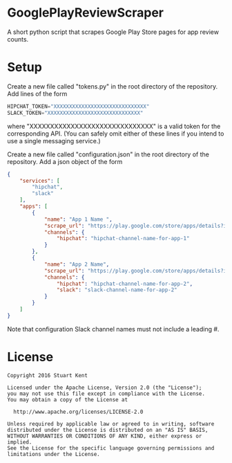 # GooglePlayReviewScraper
A short python script that scrapes Google Play Store pages for app review counts.

# Setup
Create a new file called "tokens.py" in the root directory of the repository. Add lines of the form

```python
HIPCHAT_TOKEN="XXXXXXXXXXXXXXXXXXXXXXXXXXXXXX"
SLACK_TOKEN="XXXXXXXXXXXXXXXXXXXXXXXXXXXXXX"
```

where "XXXXXXXXXXXXXXXXXXXXXXXXXXXXXX" is a valid token for the corresponding API. (You can safely omit either of these lines if you intend to use a single messaging service.)

Create a new file called "configuration.json" in the root directory of the repository. Add a json object of the form

```json
{
    "services": [
        "hipchat",
        "slack"
    ],
    "apps": [
        {
            "name": "App 1 Name ",
            "scrape_url": "https://play.google.com/store/apps/details?id=com.example.app1&hl=en",
            "channels": {
                "hipchat": "hipchat-channel-name-for-app-1"
            }
        },
        {
            "name": "App 2 Name",
            "scrape_url": "https://play.google.com/store/apps/details?id=com.example.app2&hl=en",
            "channels": {
                "hipchat": "hipchat-channel-name-for-app-2",
                "slack": "slack-channel-name-for-app-2"
            }
        }
    ]
}
```

Note that configuration Slack channel names must not include a leading #.

# License

```
Copyright 2016 Stuart Kent

Licensed under the Apache License, Version 2.0 (the "License");
you may not use this file except in compliance with the License.
You may obtain a copy of the License at

  http://www.apache.org/licenses/LICENSE-2.0

Unless required by applicable law or agreed to in writing, software
distributed under the License is distributed on an "AS IS" BASIS,
WITHOUT WARRANTIES OR CONDITIONS OF ANY KIND, either express or implied.
See the License for the specific language governing permissions and
limitations under the License.
```
